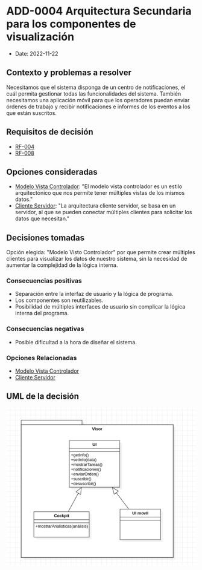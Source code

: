 # ADD-0004 Arquitectura Secundaria para los componentes de visualización

* Date: 2022-11-22

## Contexto y problemas a resolver

Necesitamos que el sistema disponga de un centro de notificaciones, el cuál permita gestionar todas las funcionalidades del sistema. También necesitamos una aplicación móvil para que los operadores puedan enviar órdenes de trabajo y recibir notificaciones e informes de los eventos a los que están suscritos.

## Requisitos de decisión

* [RF-004](../requisitos/RF-004.md)
* [RF-008](../requisitos/RF-008.md)

## Opciones consideradas

* [Modelo Vista Controlador](./0004.1-Modelo-Vista-Controlador.md): "El modelo vista controlador es un estilo arquitectónico que nos permite tener múltiples vistas de los mismos datos."
* [Cliente Servidor](./0004.2-Cliente-Servidor.md): "La arquitectura cliente servidor, se basa en un servidor, al que se pueden conectar múltiples clientes para solicitar los datos que necesitan."

## Decisiones tomadas

Opción elegida: "Modelo Visto Controlador" por que permite crear múltiples clientes para visualizar los datos de nuestro sistema, sin la necesidad de aumentar la complejidad de la lógica interna.

### Consecuencias positivas <!-- optional -->

* Separación entre la interfaz de usuario y la lógica de programa.
* Los componentes son reutilizables.
* Posibilidad de múltiples interfaces de usuario sin complicar la lógica interna del programa.

### Consecuencias negativas <!-- optional -->

* Posible dificultad a la hora de diseñar el sistema.

### Opciones Relacionadas

* [Modelo Vista Controlador](./0004.1-Modelo-Vista-Controlador.md)
* [Cliente Servidor](./0004.2-Cliente-Servidor.md)

## UML de la decisión

![umlMVC](../uml/visor.png)
